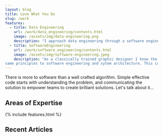 ```yaml
---
layout: blog
title: Love What You Do
slug: /work
features:
  - title: Data Engineering
    url: /work/data_engineering/contents.html
    image: /assets/img/data-engineering.png
    description: "I approach data engineering through a software engineering lense. This collection of articles and guides on data engineering, architecutre and governance are my take on a composable modern data platform."
  - title: SoftwareEngineering
    url: /work/software_engineering/contents.html
    image: /assets/img/software-engineering.jpeg
    description: "As a classically trained graphic designer I know the importance of simple, intuitive and elegant design. I apply these
same principles to software engineering and sytem architecture. This collection is a deep dive into all things software."
---
```


There is more to software than a well crafted algorithm. Simple effective code
starts with understanding the problem, and communicating the solution to empower
teams to create brilliant solutions. Let's talk about it...
<br />

## Areas of Expertise

{% include features.html %}

## Recent Articles
